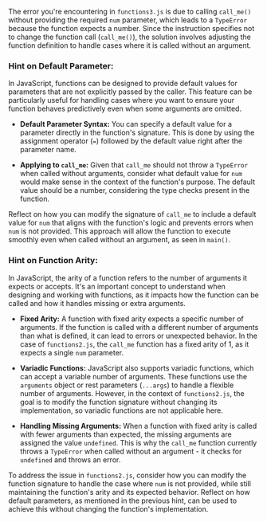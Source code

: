 The error you're encountering in `functions3.js` is due to calling `call_me()`
without providing the required `num` parameter, which leads to a `TypeError`
because the function expects a number. Since the instruction specifies not to
change the function call (`call_me()`), the solution involves adjusting the
function definition to handle cases where it is called without an argument.

### Hint on Default Parameter:

In JavaScript, functions can be designed to provide default values for
parameters that are not explicitly passed by the caller. This feature can be
particularly useful for handling cases where you want to ensure your function
behaves predictively even when some arguments are omitted.

- **Default Parameter Syntax:** You can specify a default value for a parameter
directly in the function's signature. This is done by using the assignment
operator (`=`) followed by the default value right after the parameter name.

- **Applying to `call_me`:** Given that `call_me` should not throw a `TypeError`
when called without arguments, consider what default value for `num` would make
sense in the context of the function's purpose. The default value should be a
number, considering the type checks present in the function.

Reflect on how you can modify the signature of `call_me` to include a default
value for `num` that aligns with the function's logic and prevents errors when
`num` is not provided. This approach will allow the function to execute smoothly
even when called without an argument, as seen in `main()`.

### Hint on Function Arity:

In JavaScript, the arity of a function refers to the number of arguments it
expects or accepts. It's an important concept to understand when designing and
working with functions, as it impacts how the function can be called and how it
handles missing or extra arguments.

- **Fixed Arity:** A function with fixed arity expects a specific number of
arguments. If the function is called with a different number of arguments than
what is defined, it can lead to errors or unexpected behavior. In the case of
`functions2.js`, the `call_me` function has a fixed arity of 1, as it expects a
single `num` parameter.

- **Variadic Functions:** JavaScript also supports variadic functions, which can
accept a variable number of arguments. These functions use the `arguments`
object or rest parameters (`...args`) to handle a flexible number of arguments.
However, in the context of `functions2.js`, the goal is to modify the function
signature without changing its implementation, so variadic functions are not
applicable here.

- **Handling Missing Arguments:** When a function with fixed arity is called
with fewer arguments than expected, the missing arguments are assigned the value
`undefined`. This is why the `call_me` function currently throws a `TypeError`
when called without an argument - it checks for `undefined` and throws an error.

To address the issue in `functions2.js`, consider how you can modify the
function signature to handle the case where `num` is not provided, while still
maintaining the function's arity and its expected behavior. Reflect on how
default parameters, as mentioned in the previous hint, can be used to achieve
this without changing the function's implementation.
